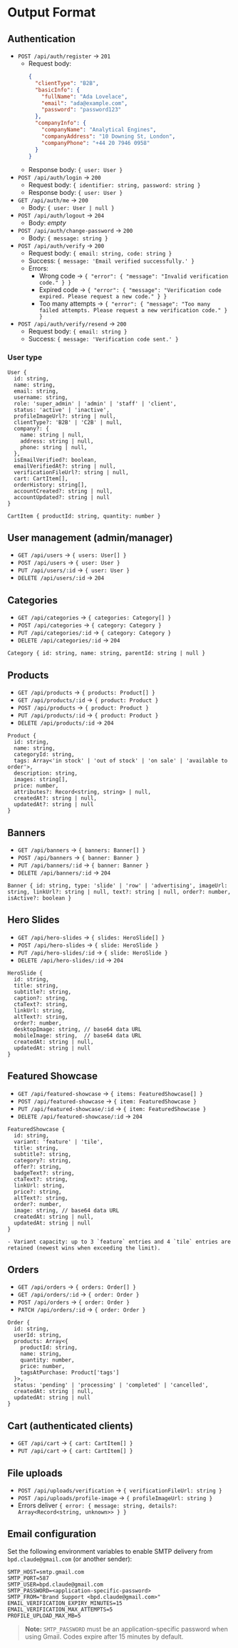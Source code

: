 ﻿# Output Format

## Authentication
- `POST /api/auth/register` → `201`
  - Request body:
    ```json
    {
      "clientType": "B2B",
      "basicInfo": {
        "fullName": "Ada Lovelace",
        "email": "ada@example.com",
        "password": "password123"
      },
      "companyInfo": {
        "companyName": "Analytical Engines",
        "companyAddress": "10 Downing St, London",
        "companyPhone": "+44 20 7946 0958"
      }
    }
    ```
  - Response body: `{ user: User }`
- `POST /api/auth/login` → `200`
  - Request body: `{ identifier: string, password: string }`
  - Response body: `{ user: User }`
- `GET /api/auth/me` → `200`
  - Body: `{ user: User | null }`
- `POST /api/auth/logout` → `204`
  - Body: _empty_
- `POST /api/auth/change-password` → `200`
  - Body: `{ message: string }`
- `POST /api/auth/verify` → `200`
  - Request body: `{ email: string, code: string }`
  - Success: `{ message: 'Email verified successfully.' }`
  - Errors:
    - Wrong code → `{ "error": { "message": "Invalid verification code." } }`
    - Expired code → `{ "error": { "message": "Verification code expired. Please request a new code." } }`
    - Too many attempts → `{ "error": { "message": "Too many failed attempts. Please request a new verification code." } }`
- `POST /api/auth/verify/resend` → `200`
  - Request body: `{ email: string }`
  - Success: `{ message: 'Verification code sent.' }`

### User type
```
User {
  id: string,
  name: string,
  email: string,
  username: string,
  role: 'super_admin' | 'admin' | 'staff' | 'client',
  status: 'active' | 'inactive',
  profileImageUrl?: string | null,
  clientType?: 'B2B' | 'C2B' | null,
  company?: {
    name: string | null,
    address: string | null,
    phone: string | null,
  },
  isEmailVerified?: boolean,
  emailVerifiedAt?: string | null,
  verificationFileUrl?: string | null,
  cart: CartItem[],
  orderHistory: string[],
  accountCreated?: string | null,
  accountUpdated?: string | null
}
```

`CartItem { productId: string, quantity: number }`

## User management (admin/manager)
- `GET /api/users` → `{ users: User[] }`
- `POST /api/users` → `{ user: User }`
- `PUT /api/users/:id` → `{ user: User }`
- `DELETE /api/users/:id` → `204`

## Categories
- `GET /api/categories` → `{ categories: Category[] }`
- `POST /api/categories` → `{ category: Category }`
- `PUT /api/categories/:id` → `{ category: Category }`
- `DELETE /api/categories/:id` → `204`

`Category { id: string, name: string, parentId: string | null }`

## Products
- `GET /api/products` → `{ products: Product[] }`
- `GET /api/products/:id` → `{ product: Product }`
- `POST /api/products` → `{ product: Product }`
- `PUT /api/products/:id` → `{ product: Product }`
- `DELETE /api/products/:id` → `204`

```
Product {
  id: string,
  name: string,
  categoryId: string,
  tags: Array<'in stock' | 'out of stock' | 'on sale' | 'available to order'>,
  description: string,
  images: string[],
  price: number,
  attributes?: Record<string, string> | null,
  createdAt?: string | null,
  updatedAt?: string | null
}
```

## Banners
- `GET /api/banners` → `{ banners: Banner[] }`
- `POST /api/banners` → `{ banner: Banner }`
- `PUT /api/banners/:id` → `{ banner: Banner }`
- `DELETE /api/banners/:id` → `204`

`Banner { id: string, type: 'slide' | 'row' | 'advertising', imageUrl: string, linkUrl?: string | null, text?: string | null, order?: number, isActive?: boolean }`

## Hero Slides
- `GET /api/hero-slides` → `{ slides: HeroSlide[] }`
- `POST /api/hero-slides` → `{ slide: HeroSlide }`
- `PUT /api/hero-slides/:id` → `{ slide: HeroSlide }`
- `DELETE /api/hero-slides/:id` → `204`

```
HeroSlide {
  id: string,
  title: string,
  subtitle?: string,
  caption?: string,
  ctaText?: string,
  linkUrl: string,
  altText?: string,
  order?: number,
  desktopImage: string, // base64 data URL
  mobileImage: string,  // base64 data URL
  createdAt: string | null,
  updatedAt: string | null
}
```

## Featured Showcase
- `GET /api/featured-showcase` → `{ items: FeaturedShowcase[] }`
- `POST /api/featured-showcase` → `{ item: FeaturedShowcase }`
- `PUT /api/featured-showcase/:id` → `{ item: FeaturedShowcase }`
- `DELETE /api/featured-showcase/:id` → `204`

```
FeaturedShowcase {
  id: string,
  variant: 'feature' | 'tile',
  title: string,
  subtitle?: string,
  category?: string,
  offer?: string,
  badgeText?: string,
  ctaText?: string,
  linkUrl: string,
  price?: string,
  altText?: string,
  order?: number,
  image: string, // base64 data URL
  createdAt: string | null,
  updatedAt: string | null
}

- Variant capacity: up to 3 `feature` entries and 4 `tile` entries are retained (newest wins when exceeding the limit).
```

## Orders
- `GET /api/orders` → `{ orders: Order[] }`
- `GET /api/orders/:id` → `{ order: Order }`
- `POST /api/orders` → `{ order: Order }`
- `PATCH /api/orders/:id` → `{ order: Order }`

```
Order {
  id: string,
  userId: string,
  products: Array<{
    productId: string,
    name: string,
    quantity: number,
    price: number,
    tagsAtPurchase: Product['tags']
  }>,
  status: 'pending' | 'processing' | 'completed' | 'cancelled',
  createdAt: string | null,
  updatedAt: string | null
}
```

## Cart (authenticated clients)
- `GET /api/cart` → `{ cart: CartItem[] }`
- `PUT /api/cart` → `{ cart: CartItem[] }`

## File uploads
- `POST /api/uploads/verification` → `{ verificationFileUrl: string }`
- `POST /api/uploads/profile-image` → `{ profileImageUrl: string }`
- Errors deliver `{ error: { message: string, details?: Array<Record<string, unknown>> } }`

## Email configuration
Set the following environment variables to enable SMTP delivery from `bpd.claude@gmail.com` (or another sender):

```env
SMTP_HOST=smtp.gmail.com
SMTP_PORT=587
SMTP_USER=bpd.claude@gmail.com
SMTP_PASSWORD=<application-specific-password>
SMTP_FROM="Brand Support <bpd.claude@gmail.com>"
EMAIL_VERIFICATION_EXPIRY_MINUTES=15
EMAIL_VERIFICATION_MAX_ATTEMPTS=5
PROFILE_UPLOAD_MAX_MB=5
```

> **Note:** `SMTP_PASSWORD` must be an application-specific password when using Gmail. Codes expire after 15 minutes by default.
